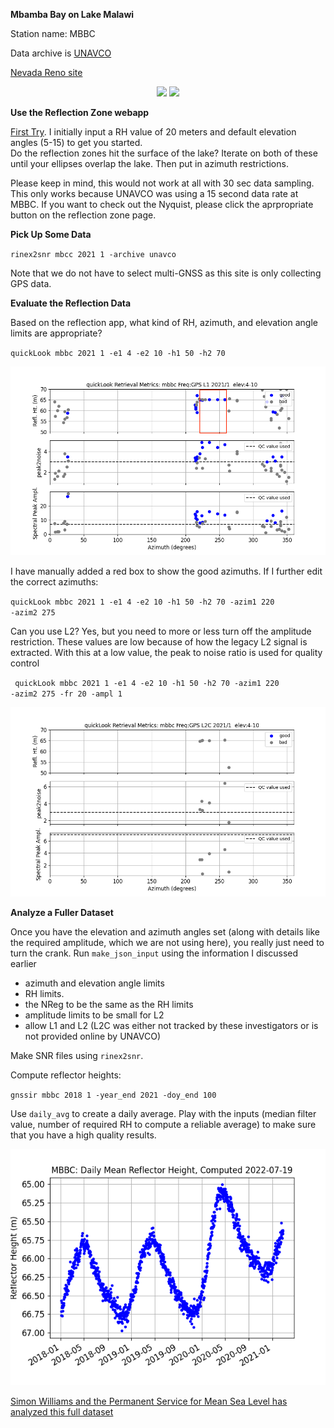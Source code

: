 **Mbamba Bay on Lake Malawi**

Station name: MBBC

Data archive is [UNAVCO](https://www.unavco.org/data/gps-gnss/data-access-methods/dai1/ps.php?sid=6429&filter_data_availability=&from_date=1980-01-06&to_date=2022-07-20&parent_link=Permanent&pview=original)

[Nevada Reno site](http://geodesy.unr.edu/NGLStationPages/stations/MBBC.sta)
<P>

<P align=center>
<img src=https://www.unavco.org/data/gps-gnss/lib/images/station_images/MBBC.jpg width=500> <img src=mbbc-local.png>
<P>

**Use the Reflection Zone webapp**

[First Try](http://gnss-reflections.org/rzones?station=mbbc&lat=0.0&lon=0.0&height=0.0&msl=off&RH=20&freq=1&nyquist=0&srate=30&eang=1&azim1=0&azim2=360&system=gps). I initially input a RH value of 20 meters and 
default elevation angles (5-15) to get you started.  
Do the reflection zones hit the surface of the lake? Iterate on both of these until 
your ellipses overlap the lake. Then put in azimuth restrictions.

Please keep in mind, this would not work at all with 30 sec data sampling. This only works because UNAVCO 
was using a 15 second data rate at MBBC. If you want to check out the Nyquist, please click the 
aprpropriate button on the reflection zone page.

**Pick Up Some Data**

<code>rinex2snr mbcc 2021 1 -archive unavco</code>

Note that we do not have to select multi-GNSS as this site is only collecting GPS data.

**Evaluate the Reflection Data**

Based on the reflection app, what kind of RH, azimuth, and elevation angle limits are 
appropriate?

<code>quickLook mbbc 2021 1 -e1 4 -e2 10 -h1 50 -h2 70 </code>

<img src=mbbc-50-70.png>


I have manually added a red box to show the good azimuths. 
If I further edit the correct azimuths:

<code>quickLook mbbc 2021 1 -e1 4 -e2 10 -h1 50 -h2 70 -azim1 220 -azim2 275</code>

Can you use L2? Yes, but you need to more or less turn off the amplitude restriction. These
values are low because of how the legacy L2 signal is extracted. With this at a low value, the peak 
to noise ratio is used for quality control

<code> quickLook mbbc 2021 1 -e1 4 -e2 10 -h1 50 -h2 70 -azim1 220 -azim2 275 -fr 20  -ampl 1</code>

<img src=mbbc-l2.png>

**Analyze a Fuller Dataset**

Once you have the elevation and azimuth angles set (along with details like the required amplitude,
which we are not using here), you really just need to turn the crank. Run <code>make_json_input</code> using 
the information I discussed earlier 

- azimuth and elevation angle limits 
- RH limits. 
- the NReg to be the same as the RH limits 
- amplitude limits to be small for L2 
- allow L1 and L2 (L2C was either not tracked by these investigators or is not provided online by UNAVCO)

Make SNR files using <code>rinex2snr</code>. 

Compute reflector heights:

<code>gnssir mbbc 2018 1 -year_end 2021 -doy_end 100</code> 

Use <code>daily_avg</code> to create a daily average. Play with the 
inputs (median filter value, number of required RH to compute a reliable average) to make sure 
that you have a high quality results. 

<p align=center>
<img src=mbbc-rh.png>


[Simon Williams and the Permanent Service for Mean Sea Level has analyzed this full dataset](https://www.psmsl.org/data/gnssir/site.php?id=10318)

